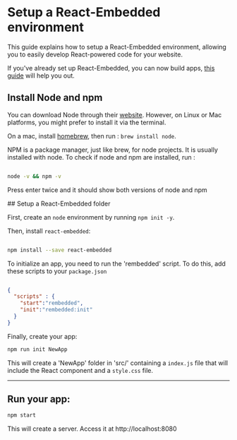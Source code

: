Setup a React-Embedded environment
======

This guide explains how to setup a React-Embedded environment, allowing you to easily develop React-powered code for your website.

If you've already set up React-Embedded, you can now build apps, [this guide](code.md) will help you out.

## Install Node and npm

You can download Node through their [website](https://nodejs.org/en/#download). However, on Linux or Mac platforms, you might prefer to install it via the terminal.

On a mac, install [homebrew](https://brew.sh/), then run :
`brew install node`.

NPM is a package manager, just like brew, for node projects. It is usually installed with node. To check if node and npm are installed, run :
```bash  

node -v && npm -v

```
Press enter twice and it should show both versions of node and npm

## Setup a React-Embedded folder

First, create an `node` environment by running `npm init -y`.

Then, install `react-embedded`:

```bash

npm install --save react-embedded

```

To initialize an app, you need to run the 'rembedded' script. To do this, add these scripts to your `package.json`
```json

{
  "scripts" : {
    "start":"rembedded",
    "init":"rembedded:init"
  }
}

```

Finally, create your app:

```bash
npm run init NewApp
```
This will create a 'NewApp' folder in 'src/' containing a `index.js` file that will include the React component and a `style.css` file.

----
## Run your app:
```bash
npm start
```
This will create a server. Access it at http://localhost:8080
